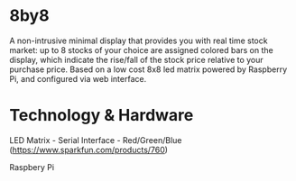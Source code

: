 8by8
====

A non-intrusive minimal display that provides you with real time stock market: 
up to 8 stocks of your choice are assigned colored bars on the display, 
which indicate the rise/fall of the stock price relative to your purchase price. 
Based on a low cost 8x8 led matrix powered by Raspberry Pi, and configured via web interface.

Technology & Hardware
=====================
LED Matrix - Serial Interface - Red/Green/Blue (https://www.sparkfun.com/products/760)

Raspbery Pi
